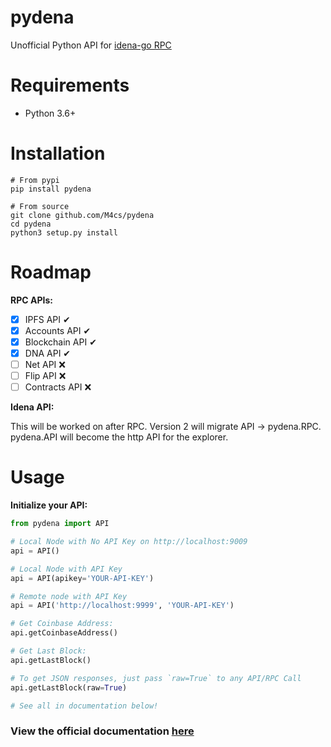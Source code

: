 # pydena

Unofficial Python API for [idena-go RPC](https://github.com/idena-network/idena-go)

# Requirements

- Python 3.6+

# Installation

```
# From pypi
pip install pydena

# From source
git clone github.com/M4cs/pydena
cd pydena
python3 setup.py install
```

# Roadmap

**RPC APIs:**

- [X] IPFS API ✔
- [X] Accounts API ✔
- [X] Blockchain API ✔
- [X] DNA API ✔
- [ ] Net API ❌
- [ ] Flip API ❌
- [ ] Contracts API ❌

**Idena API:**

This will be worked on after RPC. Version 2 will migrate API -> pydena.RPC. pydena.API will become the http API for the explorer.

# Usage

**Initialize your API:**

```py
from pydena import API

# Local Node with No API Key on http://localhost:9009
api = API()

# Local Node with API Key
api = API(apikey='YOUR-API-KEY')

# Remote node with API Key
api = API('http://localhost:9999', 'YOUR-API-KEY')

# Get Coinbase Address:
api.getCoinbaseAddress()

# Get Last Block:
api.getLastBlock()

# To get JSON responses, just pass `raw=True` to any API/RPC Call
api.getLastBlock(raw=True)

# See all in documentation below!
```

### View the official documentation [here](https://m4cs.github.io/pydena/)
